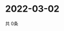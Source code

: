 # 2022-03-02
  共 0条

  <!-- BEGIN -->
  <!-- 最后更新时间Wed Mar 02 2022 13:12:19 GMT+0000 (Coordinated Universal Time) -->
  
  <!-- END -->
  
  